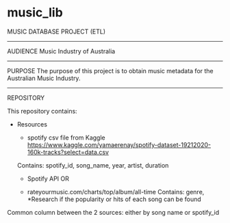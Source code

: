 # music_lib
MUSIC DATABASE PROJECT (ETL)

********************
AUDIENCE 
Music Industry of Australia

********************
PURPOSE
The purpose of this project is to obtain music metadata for the Australian Music Industry.

********************
REPOSITORY

This repository contains:

- Resources

	- spotify csv file from Kaggle
	https://www.kaggle.com/yamaerenay/spotify-dataset-19212020-160k-tracks?select=data.csv

	Contains: spotify_id, song_name, year, artist, duration
	
	
	- Spotify API OR 
	
	- rateyourmusic.com/charts/top/album/all-time
	Contains: genre,
	*Research if the popularity or hits of each song can be found
	


Common column between the 2 sources: either by song name or spotify_id


	



